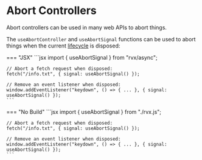 # Abort Controllers
Abort controllers can be used in many web APIs to abort things.

The `useAbortController` and `useAbortSignal` functions can be used to abort things when the current [lifecycle](../lifecycle.md) is disposed:

=== "JSX"
	```jsx
	import { useAbortSignal } from "rvx/async";

	// Abort a fetch request when disposed:
	fetch("/info.txt", { signal: useAbortSignal() });

	// Remove an event listener when disposed:
	window.addEventListener("keydown", () => { ... }, { signal: useAbortSignal() });
	```

=== "No Build"
	```jsx
	import { useAbortSignal } from "./rvx.js";

	// Abort a fetch request when disposed:
	fetch("/info.txt", { signal: useAbortSignal() });

	// Remove an event listener when disposed:
	window.addEventListener("keydown", () => { ... }, { signal: useAbortSignal() });
	```
